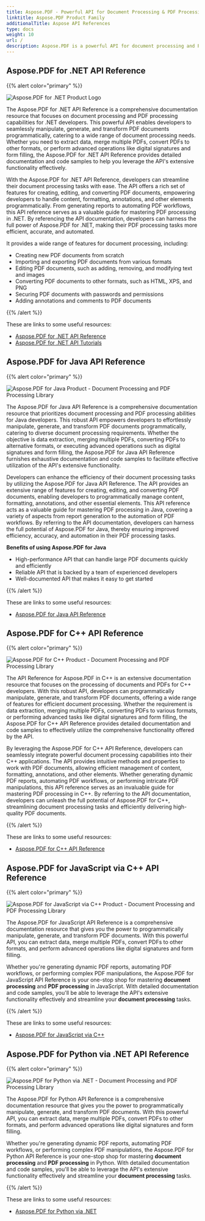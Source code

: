 ```yaml
---
title: Aspose.PDF - Powerful API for Document Processing & PDF Processing
linktitle: Aspose.PDF Product Family
additionalTitle: Aspose API References
type: docs
weight: 10
url: /
description: Aspose.PDF is a powerful API for document processing and PDF processing. It allows developers to create, manipulate, and convert PDF documents programmatically.
---
```


## Aspose.PDF for .NET API Reference

{{% alert color="primary" %}} 

![Aspose.PDF for .NET Product Logo](aspose_pdf-for-net.png)

The Aspose.PDF for .NET API Reference is a comprehensive documentation resource that focuses on document processing and PDF processing capabilities for .NET developers. This powerful API enables developers to seamlessly manipulate, generate, and transform PDF documents programmatically, catering to a wide range of document processing needs. Whether you need to extract data, merge multiple PDFs, convert PDFs to other formats, or perform advanced operations like digital signatures and form filling, the Aspose.PDF for .NET API Reference provides detailed documentation and code samples to help you leverage the API's extensive functionality effectively.

With the Aspose.PDF for .NET API Reference, developers can streamline their document processing tasks with ease. The API offers a rich set of features for creating, editing, and converting PDF documents, empowering developers to handle content, formatting, annotations, and other elements programmatically. From generating reports to automating PDF workflows, this API reference serves as a valuable guide for mastering PDF processing in .NET. By referencing the API documentation, developers can harness the full power of Aspose.PDF for .NET, making their PDF processing tasks more efficient, accurate, and automated.

It provides a wide range of features for document processing, including:

* Creating new PDF documents from scratch
* Importing and exporting PDF documents from various formats
* Editing PDF documents, such as adding, removing, and modifying text and images
* Converting PDF documents to other formats, such as HTML, XPS, and PNG
* Securing PDF documents with passwords and permissions
* Adding annotations and comments to PDF documents
  
{{% /alert %}}

These are links to some useful resources:
- [Aspose.PDF for .NET API Reference](/pdf/net/)
- [Aspose.PDF for .NET API Tutorials](https://tutorials.aspose.com/pdf/net/)

## Aspose.PDF for Java API Reference

{{% alert color="primary" %}} 

![Aspose.PDF for Java Product - Document Processing and PDF Processing Library](aspose_pdf-for-java.png)

The Aspose.PDF for Java API Reference is a comprehensive documentation resource that prioritizes document processing and PDF processing abilities for Java developers. This robust API empowers developers to effortlessly manipulate, generate, and transform PDF documents programmatically, catering to diverse document processing requirements. Whether the objective is data extraction, merging multiple PDFs, converting PDFs to alternative formats, or executing advanced operations such as digital signatures and form filling, the Aspose.PDF for Java API Reference furnishes exhaustive documentation and code samples to facilitate effective utilization of the API's extensive functionality.

Developers can enhance the efficiency of their document processing tasks by utilizing the Aspose.PDF for Java API Reference. The API provides an extensive range of features for creating, editing, and converting PDF documents, enabling developers to programmatically manage content, formatting, annotations, and other essential elements. This API reference acts as a valuable guide for mastering PDF processing in Java, covering a variety of aspects from report generation to the automation of PDF workflows. By referring to the API documentation, developers can harness the full potential of Aspose.PDF for Java, thereby ensuring improved efficiency, accuracy, and automation in their PDF processing tasks.

**Benefits of using Aspose.PDF for Java**

* High-performance API that can handle large PDF documents quickly and efficiently
* Reliable API that is backed by a team of experienced developers
* Well-documented API that makes it easy to get started


{{% /alert %}}

These are links to some useful resources:
- [Aspose.PDF for Java API Reference](/pdf/java/)

## Aspose.PDF for C++ API Reference

{{% alert color="primary" %}} 

![Aspose.PDF for C++ Product - Document Processing and PDF Processing Library](aspose_pdf-for-cpp.png)

The API Reference for Aspose.PDF in C++ is an extensive documentation resource that focuses on the processing of documents and PDFs for C++ developers. With this robust API, developers can programmatically manipulate, generate, and transform PDF documents, offering a wide range of features for efficient document processing. Whether the requirement is data extraction, merging multiple PDFs, converting PDFs to various formats, or performing advanced tasks like digital signatures and form filling, the Aspose.PDF for C++ API Reference provides detailed documentation and code samples to effectively utilize the comprehensive functionality offered by the API.

By leveraging the Aspose.PDF for C++ API Reference, developers can seamlessly integrate powerful document processing capabilities into their C++ applications. The API provides intuitive methods and properties to work with PDF documents, allowing efficient management of content, formatting, annotations, and other elements. Whether generating dynamic PDF reports, automating PDF workflows, or performing intricate PDF manipulations, this API reference serves as an invaluable guide for mastering PDF processing in C++. By referring to the API documentation, developers can unleash the full potential of Aspose.PDF for C++, streamlining document processing tasks and efficiently delivering high-quality PDF documents.

{{% /alert %}}

These are links to some useful resources:
- [Aspose.PDF for C++ API Reference](/pdf/cpp/)

## Aspose.PDF for JavaScript via C++ API Reference

{{% alert color="primary" %}}

![Aspose.PDF for JavaScript via C++ Product - Document Processing and PDF Processing Library](aspose_pdf-for-javascript-cpp.png)

The Aspose.PDF for JavaScript API Reference is a comprehensive documentation resource that gives you the power to programmatically manipulate, generate, and transform PDF documents. With this powerful API, you can extract data, merge multiple PDFs, convert PDFs to other formats, and perform advanced operations like digital signatures and form filling.

Whether you're generating dynamic PDF reports, automating PDF workflows, or performing complex PDF manipulations, the Aspose.PDF for JavaScript API Reference is your one-stop shop for mastering **document processing** and **PDF processing** in JavaScript. With detailed documentation and code samples, you'll be able to leverage the API's extensive functionality effectively and streamline your **document processing** tasks.

{{% /alert %}}

These are links to some useful resources:
- [Aspose.PDF for JavaScript via C++](/pdf/javascript-cpp/)

## Aspose.PDF for Python via .NET API Reference

{{% alert color="primary" %}}

![Aspose.PDF for Python via .NET - Document Processing and PDF Processing Library](aspose_pdf-for-python-net.png)

The Aspose.PDF for Python API Reference is a comprehensive documentation resource that gives you the power to programmatically manipulate, generate, and transform PDF documents. With this powerful API, you can extract data, merge multiple PDFs, convert PDFs to other formats, and perform advanced operations like digital signatures and form filling.

Whether you're generating dynamic PDF reports, automating PDF workflows, or performing complex PDF manipulations, the Aspose.PDF for Python API Reference is your one-stop shop for mastering **document processing** and **PDF processing** in Python. With detailed documentation and code samples, you'll be able to leverage the API's extensive functionality effectively and streamline your **document processing** tasks.

{{% /alert %}}

These are links to some useful resources:
- [Aspose.PDF for Python via .NET](/pdf/python-net/)
